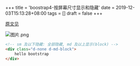 +++
title = 'boostrap4-按屏幕尺寸显示和隐藏'
date = 2019-12-03T15:13:28+08:00
tags = []
draft = false
+++

[原文见](https://www.cnblogs.com/hglibin/p/10042916.html)

![图片.png](https://upload-images.jianshu.io/upload_images/4073481-d3129e0f4f50e6bf.png?imageMogr2/auto-orient/strip%7CimageView2/2/w/1240)


```html
<!-- sm 及以下隐藏: 全部隐藏, md 及以上显示(block) -->
<div class="d-none d-md-block">
    hello bootstrap
</div>

```

